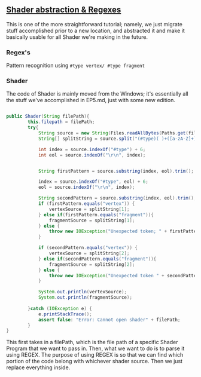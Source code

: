 ## [Shader abstraction & Regexes](https://www.youtube.com/watch?v=ucpi06deiyY&list=PLtrSb4XxIVbp8AKuEAlwNXDxr99e3woGE&index=)
This is one of the more straightforward tutorial; namely, we just migrate stuff accomplished
prior to a new location, and abstracted it and make it basically usable for all Shader we're making
in the future.

### Regex's
Pattern recognition using `#type vertex/ #type fragment`

### Shader
The code of Shader is mainly moved from the Windows; it's essentially all the stuff we've 
accomplished in EP5.md, just with some new edition.

```java

public Shader(String filePath){
        this.filepath = filePath;
        try{
            String source = new String(Files.readAllBytes(Paths.get(filePath)));
            String[] splitString = source.split("(#type)( )+([a-zA-Z]+)");

            int index = source.indexOf("#type") + 6;
            int eol = source.indexOf("\r\n", index);


            String firstPattern = source.substring(index, eol).trim();

            index = source.indexOf("#type", eol) + 6;
            eol = source.indexOf("\r\n", index);

            String secondPattern = source.substring(index, eol).trim();
            if (firstPattern.equals("vertex")) {
                vertexSource = splitString[1];
            } else if(firstPattern.equals("fragment")){
                fragmentSource = splitString[1];
            } else {
                throw new IOException("Unexpected token; " + firstPattern);
            }

            if (secondPattern.equals("vertex")) {
                vertexSource = splitString[2];
            } else if(secondPattern.equals("fragment")){
                fragmentSource = splitString[2];
            } else {
                throw new IOException("Unexpected token " + secondPattern);
            }

            System.out.println(vertexSource);
            System.out.println(fragmentSource);
            
        }catch (IOException e) {
            e.printStackTrace();
            assert false: "Error: Cannot open shader" + filePath;
        }
}
```

This first takes in a filePath, which is the file path of a specific Shader Program that we 
want to pass in. Then, what we want to do is to parse it using REGEX. The purpose of
using REGEX is so that we can find which portion of the code belong with whichever shader
source. Then we just replace everything inside.